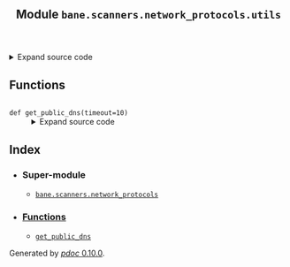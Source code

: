 <body>
<main>
<article id="content">
<header>
<h1 class="title">Module <code>bane.scanners.network_protocols.utils</code></h1>
</header>
<section id="section-intro">
<details class="source">
<summary>
<span>Expand source code</span>
</summary>
<pre><code class="python">#!/usr/bin/python
# -*- coding: utf-8 -*-
import sys
try:
    if sys.version_info &lt; (3, 0):
        from scapy.all import *
    else:
        from kamene.all import *
except:
    pass
import random
import socket
import requests


def get_public_dns(timeout=10):
    try:
        return requests.get(&#39;https://public-dns.info/nameservers.txt&#39;,
                            timeout=timeout).text.split(&#39;\n&#39;)
    except:
        return []</code></pre>
</details>
</section>
<section>
</section>
<section>
</section>
<section>
<h2 class="section-title" id="header-functions">Functions</h2>
<dl>
<dt id="bane.scanners.network_protocols.utils.get_public_dns"><code class="name flex">
<span>def <span class="ident">get_public_dns</span></span>(<span>timeout=10)</span>
</code></dt>
<dd>
<div class="desc"></div>
<details class="source">
<summary>
<span>Expand source code</span>
</summary>
<pre><code class="python">def get_public_dns(timeout=10):
    try:
        return requests.get(&#39;https://public-dns.info/nameservers.txt&#39;,
                            timeout=timeout).text.split(&#39;\n&#39;)
    except:
        return []</code></pre>
</details>
</dd>
</dl>
</section>
<section>
</section>
</article>
<nav id="sidebar">
<h1>Index</h1>
<div class="toc">
<ul></ul>
</div>
<ul id="index">
<li><h3>Super-module</h3>
<ul>
<li><code><a title="bane.scanners.network_protocols" href="index.md">bane.scanners.network_protocols</a></code></li>
</ul>
</li>
<li><h3><a href="#header-functions">Functions</a></h3>
<ul class="">
<li><code><a title="bane.scanners.network_protocols.utils.get_public_dns" href="#bane.scanners.network_protocols.utils.get_public_dns">get_public_dns</a></code></li>
</ul>
</li>
</ul>
</nav>
</main>
<footer id="footer">
<p>Generated by <a href="https://pdoc3.github.io/pdoc" title="pdoc: Python API documentation generator"><cite>pdoc</cite> 0.10.0</a>.</p>
</footer>
</body>
</html>